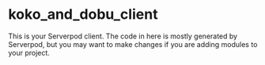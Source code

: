 # koko_and_dobu_client

This is your Serverpod client. The code in here is mostly generated by
Serverpod, but you may want to make changes if you are adding modules to your
project.
